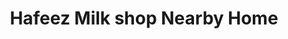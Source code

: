 ---
title: "Hafeez Milk shop Nearby Home"
url: /khrchy/hafeez-milk-shop-nearby-home/
shop: dairy
---